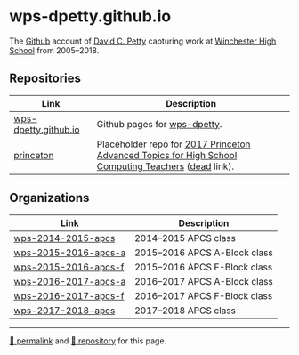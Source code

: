 # wps-dpetty.github.io

The [Github](https://github.com/wps-dpetty/) account of [David C. Petty](http://j.mp/wpsdpetty) capturing work at [Winchester High School](https://winchesterps.org/whs) from 2005&ndash;2018.

## Repositories

| Link | Description |
| --- | --- |
| [wps-dpetty.github.io](https://github.com/wps-dpetty/wps-dpetty.github.io) | Github pages for [wps-dpetty](https://github.com/wps-dpetty/). |
| [princeton](https://github.com/wps-dpetty/princeton) | Placeholder repo for [2017 Princeton Advanced Topics for High School Computing Teachers](https://www.facebook.com/groups/APComputerScienceTeachers/permalink/1422372881179130/) ([dead](http://advanced-topics.cs.princeton.edu/) link). |

## Organizations

| Link | Description |
| --- | --- |
| [wps-2014-2015-apcs](https://github.com/wps-2014-2015-apcs) | 2014&ndash;2015 APCS class |
| [wps-2015-2016-apcs-a](https://github.com/wps-2015-2016-apcs-a) | 2015&ndash;2016 APCS A-Block class |
| [wps-2015-2016-apcs-f](https://github.com/wps-2015-2016-apcs-f) | 2015&ndash;2016 APCS F-Block class |
| [wps-2016-2017-apcs-a](https://github.com/wps-2016-2017-apcs-a) | 2016&ndash;2017 APCS A-Block class |
| [wps-2016-2017-apcs-f](https://github.com/wps-2016-2017-apcs-f) | 2016&ndash;2017 APCS F-Block class |
| [wps-2017-2018-apcs](https://github.com/wps-2017-2018-apcs) | 2017&ndash;2018 APCS class |

<hr>

[&#128279; permalink](https://wps-dpetty.github.io/) and [&#128297; repository](https://github.com/wps-dpetty/wps-dpetty.github.io/) for this page.
